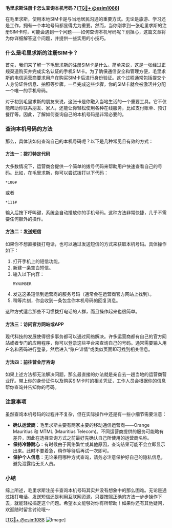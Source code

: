 **毛里求斯注册卡怎么查询本机号码？[[TG💪+ @esim1088](https://t.me/s/esim1088)]**

在毛里求斯，使用本地SIM卡是与当地居民沟通的重要方式。无论是旅游、学习还是工作，拥有一个本地号码都显得尤为重要。然而，当你刚拿到一张毛里求斯的注册SIM卡时，可能会遇到一个问题——如何查询本机号码呢？别担心，这篇文章将为你详细解答这个问题，并提供一些实用的小技巧。

### 什么是毛里求斯的注册SIM卡？

首先，我们来了解一下毛里求斯的注册SIM卡是什么。简单来说，这是一张经过正规渠道购买并完成实名认证的手机SIM卡。为了确保通信安全和管理方便，毛里求斯的电信运营商要求用户在购买SIM卡后进行身份验证。这个过程通常包括提交个人身份证件信息、拍照等步骤。一旦完成这些步骤，你的SIM卡就会被激活并分配一个唯一的手机号码。

对于初到毛里求斯的朋友来说，这张卡是你融入当地生活的一个重要工具。它不仅能帮助你联系朋友、家人，还能让你轻松使用各种在线服务，比如支付账单、预订餐厅等。因此，了解如何查询自己的本机号码是非常必要的。

### 查询本机号码的方法

那么，具体该如何查询自己的本机号码呢？以下是几种常见且有效的方式：

#### 方法一：拨打特定代码
大多数情况下，运营商会提供一个简单的拨号代码来帮助用户快速查看自己的号码。比如，在毛里求斯，你可以尝试拨打以下代码：
```
*100#
```
或者
```
*111#
```
输入后按下呼叫键，系统会自动播放你的手机号码。这种方法非常快捷，几乎不需要任何额外的操作。

#### 方法二：发送短信
如果你不想直接拨打电话，也可以通过发送短信的方式来获取本机号码。具体操作如下：
1. 打开手机上的短信功能。
2. 新建一条空白短信。
3. 输入以下内容：
   ```
   MYNUMBER
   ```
4. 发送这条短信到运营商的服务号码（通常会在运营商官方网站上找到）。
5. 稍等片刻，你会收到一条包含你本机号码的回复消息。

这种方式适合那些不习惯拨打电话的人群，而且操作起来也很简单。

#### 方法三：访问官方网站或APP
现代科技的发展使得很多事务都可以通过网络解决。许多运营商都有自己的官方网站或者专门的应用程序，你可以登录这些平台来查询自己的号码。通常需要输入用户名和密码进行登录，然后进入“账户详情”或类似页面即可找到相关信息。

#### 方法四：前往营业厅咨询
如果上述方法都无法解决问题，那么最直接的办法就是亲自去一趟当地的运营商营业厅。带上你的身份证件以及购买SIM卡时的相关凭证，工作人员会根据你的信息帮你查询并告知你的号码。

### 注意事项

虽然查询本机号码的过程并不复杂，但在实际操作中还是有一些小细节需要注意：

- **确认运营商**：毛里求斯主要有两家主要的移动通信运营商——Orange Mauritius 和 MTML (Mauritius Telecom)。不同运营商提供的服务可能略有差异，因此在选择查询方式之前最好先确认自己所使用的运营商名称。
- **保持冷静耐心**：有时候由于网络繁忙或其他原因，查询结果可能不会立即显示出来。此时不要着急，稍作等待后再试一次即可。
- **保护个人信息**：无论采用哪种方式查询，请务必注意保护好自己的隐私信息，避免泄露给无关人员。

### 小结

综上所述，毛里求斯注册卡查询本机号码其实并没有想象中的那么困难。无论是通过拨打电话、发送短信还是利用互联网资源，只要按照正确的方法一步步操作下去，就能轻松搞定这个问题。希望本文能够对你有所帮助！如果你还有其他疑问，欢迎随时留言讨论哦～

[[TG💪+ @esim1088](https://t.me/s/esim1088) ![Image](https://i.postimg.cc/4NQfJmqS/Snipaste-2025-05-13-00-14-12.png)]